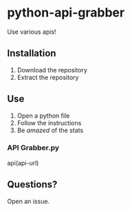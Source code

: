 # python-api-grabber
Use various apis!

## Installation
1. Download the repository
1. Extract the repository

## Use
1. Open a python file
1. Follow the instructions
1. Be *amazed* of the stats

### API Grabber.py
api(api-url)

## Questions?
Open an issue.
